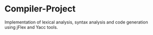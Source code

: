 # Compiler-Project
Implementation of lexical analysis, syntax analysis and code generation using jFlex and Yacc tools.
